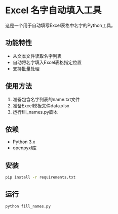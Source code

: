 # Excel 名字自动填入工具

这是一个用于自动填写Excel表格中名字的Python工具。

## 功能特性
- 从文本文件读取名字列表
- 自动将名字填入Excel表格指定位置
- 支持批量处理

## 使用方法
1. 准备包含名字列表的name.txt文件
2. 准备Excel模板文件data.xlsx
3. 运行fill_names.py脚本

## 依赖
- Python 3.x
- openpyxl库

## 安装
```bash
pip install -r requirements.txt
```

## 运行
```bash
python fill_names.py
